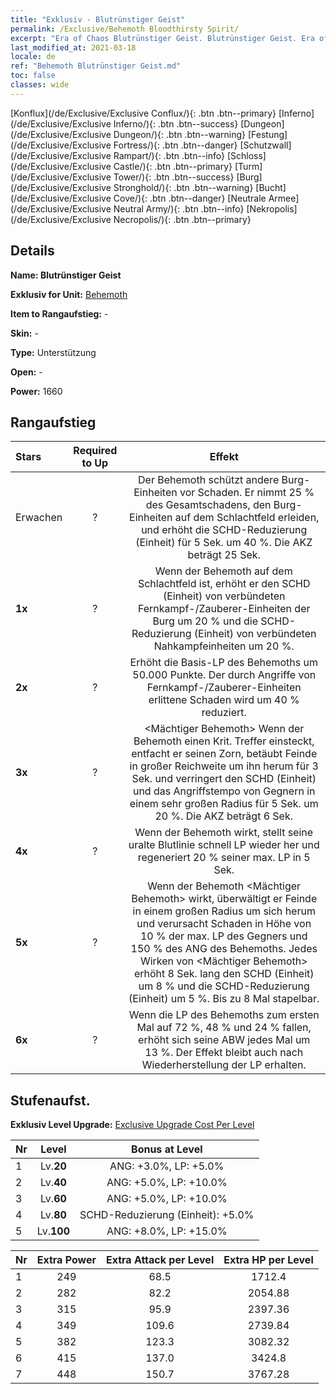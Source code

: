 ```yaml
---
title: "Exklusiv - Blutrünstiger Geist"
permalink: /Exclusive/Behemoth Bloodthirsty Spirit/
excerpt: "Era of Chaos Blutrünstiger Geist. Blutrünstiger Geist. Era of Chaos Exklusiv Blutrünstiger Geist. Behemoth Exklusiv."
last_modified_at: 2021-03-18
locale: de
ref: "Behemoth Blutrünstiger Geist.md"
toc: false
classes: wide
---
```

 [Konflux](/de/Exclusive/Exclusive Conflux/){: .btn .btn--primary} [Inferno](/de/Exclusive/Exclusive Inferno/){: .btn .btn--success} [Dungeon](/de/Exclusive/Exclusive Dungeon/){: .btn .btn--warning} [Festung](/de/Exclusive/Exclusive Fortress/){: .btn .btn--danger} [Schutzwall](/de/Exclusive/Exclusive Rampart/){: .btn .btn--info} [Schloss](/de/Exclusive/Exclusive Castle/){: .btn .btn--primary} [Turm](/de/Exclusive/Exclusive Tower/){: .btn .btn--success} [Burg](/de/Exclusive/Exclusive Stronghold/){: .btn .btn--warning} [Bucht](/de/Exclusive/Exclusive Cove/){: .btn .btn--danger} [Neutrale Armee](/de/Exclusive/Exclusive Neutral Army/){: .btn .btn--info} [Nekropolis](/de/Exclusive/Exclusive Necropolis/){: .btn .btn--primary} 

## Details
 **Name: Blutrünstiger Geist** 

 **Exklusiv for Unit:** [Behemoth](/de/units/Behemoth/) 

 **Item to Rangaufstieg:** -

 **Skin:** -

 **Type:** Unterstützung

 **Open:** -

 **Power:** 1660

## Rangaufstieg

  |     Stars    |  Required to Up | Effekt |
  |:-------------|:---------------:|:---------------:|
  |  Erwachen  | ? | <Burg-Geist> Der Behemoth schützt andere Burg-Einheiten vor Schaden. Er nimmt 25 % des Gesamtschadens, den Burg-Einheiten auf dem Schlachtfeld erleiden, und erhöht die SCHD-Reduzierung (Einheit) für 5 Sek. um 40 %. Die AKZ beträgt 25 Sek. |
  | **1x** <i class="fas fa-star"/> | ? | Wenn der Behemoth auf dem Schlachtfeld ist, erhöht er den SCHD (Einheit) von verbündeten Fernkampf-/Zauberer-Einheiten der Burg um 20 % und die SCHD-Reduzierung (Einheit) von verbündeten Nahkampfeinheiten um 20 %. |
  | **2x** <i class="fas fa-star"/> | ? | Erhöht die Basis-LP des Behemoths um 50.000 Punkte. Der durch Angriffe von Fernkampf-/Zauberer-Einheiten erlittene Schaden wird um 40 % reduziert. |
  | **3x** <i class="fas fa-star"/> | ? | <Mächtiger Behemoth> Wenn der Behemoth einen Krit. Treffer einsteckt, entfacht er seinen Zorn, betäubt Feinde in großer Reichweite um ihn herum für 3 Sek. und verringert den SCHD (Einheit) und das Angriffstempo von Gegnern in einem sehr großen Radius für 5 Sek. um 20 %. Die AKZ beträgt 6 Sek. |
  | **4x** <i class="fas fa-star"/> | ? | Wenn der Behemoth <Burg-Geist> wirkt, stellt seine uralte Blutlinie schnell LP wieder her und regeneriert 20 % seiner max. LP in 5 Sek. |
  | **5x** <i class="fas fa-star"/> | ? | Wenn der Behemoth <Mächtiger Behemoth> wirkt, überwältigt er Feinde in einem großen Radius um sich herum und verursacht Schaden in Höhe von 10 % der max. LP des Gegners und 150 % des ANG des Behemoths. Jedes Wirken von <Mächtiger Behemoth> erhöht 8 Sek. lang den SCHD (Einheit) um 8 % und die SCHD-Reduzierung (Einheit) um 5 %. Bis zu 8 Mal stapelbar. |
  | **6x** <i class="fas fa-star"/> | ? | <Kriegsraserei> Wenn die LP des Behemoths zum ersten Mal auf 72 %, 48 % und 24 % fallen, erhöht sich seine ABW jedes Mal um 13 %. Der Effekt bleibt auch nach Wiederherstellung der LP erhalten. |


## Stufenaufst.
 **Exklusiv Level Upgrade:** [Exclusive Upgrade Cost Per Level](/Exclusive/ExclusiveUpgradeCostPerLevel/)

  |  Nr  |   Level  | Bonus at Level |
  |:-----|:--------:|:--------------:|
  | 1 | Lv.**20** | ANG: +3.0%, LP: +5.0% |
  | 2 | Lv.**40** | ANG: +5.0%, LP: +10.0% |
  | 3 | Lv.**60** | ANG: +5.0%, LP: +10.0% |
  | 4 | Lv.**80** | SCHD-Reduzierung (Einheit): +5.0% |
  | 5 | Lv.**100** | ANG: +8.0%, LP: +15.0% |


  |  Nr  |  Extra Power | Extra Attack per Level | Extra HP per Level |
  |:-----|:--------:|:--------:|:--------:|
  | 1 | 249 | 68.5 | 1712.4 |
  | 2 | 282 | 82.2 | 2054.88 |
  | 3 | 315 | 95.9 | 2397.36 |
  | 4 | 349 | 109.6 | 2739.84 |
  | 5 | 382 | 123.3 | 3082.32 |
  | 6 | 415 | 137.0 | 3424.8 |
  | 7 | 448 | 150.7 | 3767.28 |


